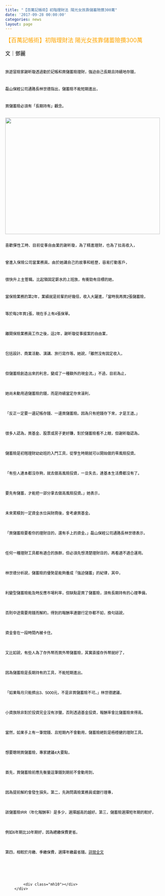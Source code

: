 ```yaml
---
title: "【百萬記帳術】初階理財法 陽光女孩靠儲蓄險攢300萬"
date: '2017-09-28 00:00:00'
categories: news
layout: page
---
```


<div class="text">
			<div>
	<div>
		<span style="color: rgb(255, 165, 0);"><span style="font-size: 18px;">【百萬記帳術】初階理財法 陽光女孩靠儲蓄險攢300萬</span></span></div>
	<div>
		&nbsp;</div>
	<div>
		<div class="article_credit" style="box-sizing: inherit; width: 695px; display: inline-block; max-width: 695px; color: rgb(52, 73, 94); font-family: &quot;Noto Sans TC&quot;, STHeitiTC-Light, &quot;Microsoft JhengHei&quot;, sans-serif; font-size: 16px;">
			<span style="color: rgb(0, 0, 0);">文｜</span><a class="blue" href="https://www.mirrormedia.mg/author/57e889f035bef50e009a0fd4" style="box-sizing: inherit; color: rgb(116, 175, 210); display: inline; cursor: pointer; text-decoration-line: none; background-color: transparent;"><span style="color: rgb(0, 0, 0);">鄧麗</span></a></div>
		<main class="article_main" style="box-sizing: inherit; display: inline-block; width: 695px; max-width: 695px; overflow: hidden; color: rgb(52, 73, 94); font-family: &quot;Noto Sans TC&quot;, STHeitiTC-Light, &quot;Microsoft JhengHei&quot;, sans-serif; font-size: 16px;">
		<div class="brief" style="box-sizing: inherit; margin-top: 30px; line-height: 36px; font-size: 18px; color: rgba(65, 65, 65, 0.61);">
			<div style="box-sizing: inherit;">
				<div style="box-sizing: inherit;">
					<p style="box-sizing: inherit; text-align: justify;">
						<span style="font-size:12px;"><span style="color: rgb(0, 0, 0);">旅遊冒險家謝昕璇透過勤於記帳和買儲蓄險理財，強迫自己長期且持續地存錢，</span></span></p>
					<p style="box-sizing: inherit; text-align: justify;">
						<span style="font-size:12px;"><span style="color: rgb(0, 0, 0);">磊山保經公司通路長林世德指出，儲蓄險不能短期進出，</span></span></p>
					<p style="box-sizing: inherit; text-align: justify;">
						<span style="font-size:12px;"><span style="color: rgb(0, 0, 0);">買儲蓄險必須有「長期持有」觀念。</span></span></p>
					<p style="box-sizing: inherit; text-align: justify;">
						<span style="font-size:12px;"><span style="color: rgb(0, 0, 0);"><img alt="" src="http://lsapp.leishan.com.tw/UserFiles/images/20170920124600-9502bd1a02b9f42ebcf2e0a5f1193458-tablet.jpg" style="width: 490px; height: 368px;"></span></span></p>
					<p style="box-sizing: inherit; text-align: justify;">
						<span style="font-size:12px;"><span style="color: rgb(0, 0, 0); letter-spacing: 0.3px;">喜歡彈性工時、目前從事自由業的謝昕璇，為了精進理財，</span><span style="color: rgb(0, 0, 0); letter-spacing: 0.3px;">也為了拉高收入，</span></span></p>
					<p style="box-sizing: inherit; text-align: justify;">
						<span style="font-size:12px;"><span style="color: rgb(0, 0, 0); letter-spacing: 0.3px;">曾進入保險公司當業務員。由於她講自己的故事和經歷，容易打動客戶，</span></span></p>
					<p style="box-sizing: inherit; text-align: justify;">
						<span style="font-size:12px;"><span style="color: rgb(0, 0, 0); letter-spacing: 0.3px;">很快升上主管職。</span><span style="color: rgb(0, 0, 0);">比起領固定薪水的上班族，有衝勁有目標的她，</span></span></p>
					<p style="box-sizing: inherit; text-align: justify;">
						<span style="font-size:12px;"><span style="color: rgb(0, 0, 0);">當保險業務的第2年，業績就是前輩的好幾倍，</span><span style="color: rgb(0, 0, 0);">收入大躍進，「當時我再買2張儲蓄險，</span></span></p>
					<p style="box-sizing: inherit; text-align: justify;">
						<span style="font-size:12px;"><span style="color: rgb(0, 0, 0);">等於每2年買1張，現在手上有4張保單。</span></span></p>
				</div>
			</div>
		</div>
		<article class="content" style="box-sizing: inherit;">
			<div style="box-sizing: inherit;">
				<div style="box-sizing: inherit;">
					<p style="box-sizing: inherit; color: rgb(23, 23, 23); font-size: 18px; line-height: 36px; margin: 1.5em 0px; text-align: justify;">
						<span style="font-size:12px;"><span style="color: rgb(0, 0, 0);">離開保險業務員工作之後，這2年，謝昕璇從事接案的自由業，</span></span></p>
					<p style="box-sizing: inherit; color: rgb(23, 23, 23); font-size: 18px; line-height: 36px; margin: 1.5em 0px; text-align: justify;">
						<span style="font-size:12px;"><span style="color: rgb(0, 0, 0);">包括設計、商業活動、演講、旅行寫作等。她說，「雖然沒有固定收入，</span></span></p>
					<p style="box-sizing: inherit; color: rgb(23, 23, 23); font-size: 18px; line-height: 36px; margin: 1.5em 0px; text-align: justify;">
						<span style="font-size:12px;"><span style="color: rgb(0, 0, 0);">但儲蓄險創造出來的利息，</span><span style="color: rgb(0, 0, 0);">變成了一種額外的現金流。」不過，目前為止，</span></span></p>
					<p style="box-sizing: inherit; color: rgb(23, 23, 23); font-size: 18px; line-height: 36px; margin: 1.5em 0px; text-align: justify;">
						<span style="font-size:12px;"><span style="color: rgb(0, 0, 0);">她尚未動用過儲蓄險的錢，而是持續當定存來滾利，</span></span></p>
					<p style="box-sizing: inherit; color: rgb(23, 23, 23); font-size: 18px; line-height: 36px; margin: 1.5em 0px; text-align: justify;">
						<span style="font-size:12px;"><span style="color: rgb(0, 0, 0);">「反正一定要一邊記帳存錢、一邊買儲蓄險。因為只有把錢存下來，才是王道。」</span></span></p>
				</div>
			</div>
			<div style="box-sizing: inherit;">
				<div style="box-sizing: inherit;">
					<p style="box-sizing: inherit; color: rgb(23, 23, 23); font-size: 18px; line-height: 36px; margin: 1.5em 0px; text-align: justify;">
						<span style="font-size:12px;"><span style="color: rgb(0, 0, 0);">很多人認為，買基金、股票或房子更好賺，對於儲蓄險看不上眼，但謝昕璇認為，</span></span></p>
					<p style="box-sizing: inherit; color: rgb(23, 23, 23); font-size: 18px; line-height: 36px; margin: 1.5em 0px; text-align: justify;">
						<span style="font-size:12px;"><span style="color: rgb(0, 0, 0);">儲蓄險是初階理財幼幼班的入門工具，從學生時期就可以開始做的零風險投資。</span></span></p>
					<p style="box-sizing: inherit; color: rgb(23, 23, 23); font-size: 18px; line-height: 36px; margin: 1.5em 0px; text-align: justify;">
						<span style="font-size:12px;"><span style="color: rgb(0, 0, 0);">「有些人連本都沒存夠，就去做高風險投資，一旦失去，連基本生活費都沒有了。</span></span></p>
					<p style="box-sizing: inherit; color: rgb(23, 23, 23); font-size: 18px; line-height: 36px; margin: 1.5em 0px; text-align: justify;">
						<span style="font-size:12px;"><span style="color: rgb(0, 0, 0);">要先有儲蓄，才能把一部分拿去做高風險投資。」她表示，</span></span></p>
					<p style="box-sizing: inherit; color: rgb(23, 23, 23); font-size: 18px; line-height: 36px; margin: 1.5em 0px; text-align: justify;">
						<span style="font-size:12px;"><span style="color: rgb(0, 0, 0);">未來累積到一定資金水位與財商後，會考慮買基金。</span></span></p>
				</div>
			</div>
			<div style="box-sizing: inherit;">
				<div style="box-sizing: inherit;">
					<p style="box-sizing: inherit; color: rgb(23, 23, 23); font-size: 18px; line-height: 36px; margin: 1.5em 0px; text-align: justify;">
						<span style="font-size:12px;"><span style="color: rgb(0, 0, 0);">「買儲蓄險要看你的理財目的，還有手上的資金。」磊山保經公司通路長林世德表示，</span></span></p>
					<p style="box-sizing: inherit; color: rgb(23, 23, 23); font-size: 18px; line-height: 36px; margin: 1.5em 0px; text-align: justify;">
						<span style="font-size:12px;"><span style="color: rgb(0, 0, 0);">任何一種理財工具都有適合的族群，但必須先想清楚理財目的，再看適不適合運用。</span></span></p>
				</div>
			</div>
			<div style="box-sizing: inherit;">
				<div style="box-sizing: inherit;">
					<p style="box-sizing: inherit; color: rgb(23, 23, 23); font-size: 18px; line-height: 36px; margin: 1.5em 0px; text-align: justify;">
						<span style="font-size:12px;"><span style="color: rgb(0, 0, 0);">林世德分析說，儲蓄險的優勢是能夠養成「強迫儲蓄」的紀律，其中，</span></span></p>
					<p style="box-sizing: inherit; color: rgb(23, 23, 23); font-size: 18px; line-height: 36px; margin: 1.5em 0px; text-align: justify;">
						<span style="font-size:12px;"><span style="color: rgb(0, 0, 0);">利變型儲蓄險能及時反應市場利率，但缺點是買了儲蓄險，須有長期持有的心理準備，</span></span></p>
					<p style="box-sizing: inherit; color: rgb(23, 23, 23); font-size: 18px; line-height: 36px; margin: 1.5em 0px; text-align: justify;">
						<span style="font-size:12px;"><span style="color: rgb(0, 0, 0);">否則中途需要用錢而解約，得到的報酬率連銀行定存都不如，換句話說，</span></span></p>
					<p style="box-sizing: inherit; color: rgb(23, 23, 23); font-size: 18px; line-height: 36px; margin: 1.5em 0px; text-align: justify;">
						<span style="font-size:12px;"><span style="color: rgb(0, 0, 0);">資金會在一段時間內被卡住。</span></span></p>
				</div>
			</div>
			<div style="box-sizing: inherit;">
				<div style="box-sizing: inherit;">
					<p style="box-sizing: inherit; color: rgb(23, 23, 23); font-size: 18px; line-height: 36px; margin: 1.5em 0px; text-align: justify;">
						<span style="font-size:12px;"><span style="color: rgb(0, 0, 0);">又比如說，有些人為了存外幣而買外幣儲蓄險，其實直接存外幣就好了，</span></span></p>
					<p style="box-sizing: inherit; color: rgb(23, 23, 23); font-size: 18px; line-height: 36px; margin: 1.5em 0px; text-align: justify;">
						<span style="font-size:12px;"><span style="color: rgb(0, 0, 0);">因為儲蓄險是長期持有的工具，不能短期進出。</span></span></p>
				</div>
			</div>
			<div style="box-sizing: inherit;">
				<div style="box-sizing: inherit;">
					<p style="box-sizing: inherit; color: rgb(23, 23, 23); font-size: 18px; line-height: 36px; margin: 1.5em 0px; text-align: justify;">
						<span style="font-size:12px;"><span style="color: rgb(0, 0, 0);">「如果每月只能擠出3、5000元，不是非買儲蓄險不可。」林世德建議，</span></span></p>
					<p style="box-sizing: inherit; color: rgb(23, 23, 23); font-size: 18px; line-height: 36px; margin: 1.5em 0px; text-align: justify;">
						<span style="font-size:12px;"><span style="color: rgb(0, 0, 0);">小資族除非對於投資完全沒有涉獵，否則透過基金投資，報酬率會比儲蓄險來得高。</span></span></p>
					<p style="box-sizing: inherit; color: rgb(23, 23, 23); font-size: 18px; line-height: 36px; margin: 1.5em 0px; text-align: justify;">
						<span style="font-size:12px;"><span style="color: rgb(0, 0, 0);">當然，如果手上有一筆閒錢、且短期內不會動用，儲蓄險絕對是極穩健的理財工具。</span></span></p>
				</div>
			</div>
			<div style="box-sizing: inherit;">
				<div style="box-sizing: inherit;">
					<p style="box-sizing: inherit; color: rgb(23, 23, 23); font-size: 18px; line-height: 36px; margin: 1.5em 0px; text-align: justify;">
						<span style="font-size:12px;"><span style="color: rgb(0, 0, 0);">想要聰明買儲蓄險，專家建議4大要點，</span></span></p>
					<p style="box-sizing: inherit; color: rgb(23, 23, 23); font-size: 18px; line-height: 36px; margin: 1.5em 0px; text-align: justify;">
						<span style="font-size:12px;"><span style="color: rgb(0, 0, 0);">首先，買儲蓄險前應先衡量這筆錢到期前不會動用到，</span></span></p>
					<p style="box-sizing: inherit; color: rgb(23, 23, 23); font-size: 18px; line-height: 36px; margin: 1.5em 0px; text-align: justify;">
						<span style="font-size:12px;"><span style="color: rgb(0, 0, 0);">因為提前解約會發生損失。第二，先詢問壽險業務員或銀行理專，</span></span></p>
					<p style="box-sizing: inherit; color: rgb(23, 23, 23); font-size: 18px; line-height: 36px; margin: 1.5em 0px; text-align: justify;">
						<span style="font-size:12px;"><span style="color: rgb(0, 0, 0);">該儲蓄險IRR（年化報酬率）是多少，選擇越高的越好。第三，儲蓄險選擇短年期的較好，</span></span></p>
					<p style="box-sizing: inherit; color: rgb(23, 23, 23); font-size: 18px; line-height: 36px; margin: 1.5em 0px; text-align: justify;">
						<span style="font-size:12px;"><span style="color: rgb(0, 0, 0);">例如6年期比10年期好，因為總繳保費更省。</span></span></p>
					<p style="box-sizing: inherit; color: rgb(23, 23, 23); font-size: 18px; line-height: 36px; margin: 1.5em 0px; text-align: justify;">
						<span style="font-size:12px;"><span style="color: rgb(0, 0, 0);">第四，相較於月繳、季繳保費，選擇年繳最省錢。</span><span style="color: rgb(0, 0, 255);"><a href="https://www.mirrormedia.mg/story/20170920fin005/">詳閱全文</a></span></span></p>
					<div>
						&nbsp;</div>
				</div>
			</div>
		</article>
		</main></div>
</div>
<div>
	&nbsp;</div>

			<div class="mh10"></div>
		</div>